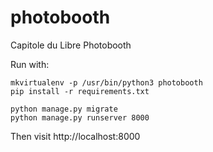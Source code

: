 # photobooth

Capitole du Libre Photobooth

Run with:

```
mkvirtualenv -p /usr/bin/python3 photobooth
pip install -r requirements.txt

python manage.py migrate
python manage.py runserver 8000
```

Then visit http://localhost:8000
